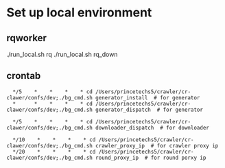 # Set up local environment

## rqworker

./run_local.sh rq
./run_local.sh rq_down


## crontab

      */5    *    *    *    * cd /Users/princetechs5/crawler/cr-clawer/confs/dev;./bg_cmd.sh generator_install  # for generator
      *      *    *    *    * cd /Users/princetechs5/crawler/cr-clawer/confs/dev;./bg_cmd.sh generator_dispatch  # for generator

      */5    *    *    *    * cd /Users/princetechs5/crawler/cr-clawer/confs/dev;./bg_cmd.sh downloader_dispatch  # for downloader

      */10    *    *    *    * cd /Users/princetechs5/crawler/cr-clawer/confs/dev;./bg_cmd.sh crawler_proxy_ip  # for crawler proxy ip
      */20    *    *    *    * cd /Users/princetechs5/crawler/cr-clawer/confs/dev;./bg_cmd.sh round_proxy_ip  # for round porxy ip